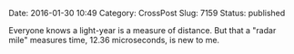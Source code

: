 Date: 2016-01-30 10:49
Category: CrossPost
Slug: 7159
Status: published

Everyone knows a light-year is a measure of distance. But that a "radar
mile" measures time, 12.36 microseconds, is new to me.

